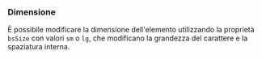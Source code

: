 ### Dimensione

È possibile modificare la dimensione dell'elemento utilizzando la proprietà `bsSize` con valori `sm` o `lg`, che modificano la grandezza del carattere e la spaziatura interna.

<!-- STORY -->